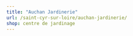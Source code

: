 ```yaml
---
title: "Auchan Jardinerie"
url: /saint-cyr-sur-loire/auchan-jardinerie/
shop: centre de jardinage
---
```

